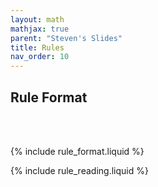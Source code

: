 ```yaml
---
layout: math
mathjax: true
parent: "Steven's Slides"
title: Rules
nav_order: 10
---
```


## Rule Format

<br/><br/>

{% include rule_format.liquid %}

{% include rule_reading.liquid %}